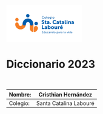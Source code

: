<img width="200px" src="./img/LogoSCL-01.png" alt="">

# Diccionario 2023

<img width="75%" src="https://play-lh.googleusercontent.com/RslBy1o2NEBYUdRjQtUqLbN-ZM2hpks1mHPMiHMrpAuLqxeBPcFSAjo65nQHbTA53YYn" alt="">

| Nombre: | Cristhian Hernández |
|---------| ------------------- |
| Colegio: | Santa Catalina Labouré |

